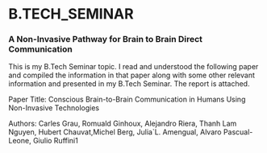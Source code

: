 # B.TECH_SEMINAR
### A Non-Invasive Pathway for Brain to Brain Direct Communication

This is my B.Tech Seminar topic. I read and understood the following paper and compiled the information in that paper along with some other relevant information and presented in my B.Tech Seminar. The report is attached.  

Paper Title: Conscious Brain-to-Brain Communication in Humans Using Non-Invasive Technologies

Authors: Carles Grau, Romuald Ginhoux, Alejandro Riera, Thanh Lam Nguyen, Hubert Chauvat,Michel Berg, Julia\`L. Amengual, Alvaro Pascual-Leone, Giulio Ruffini1
